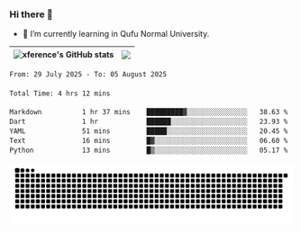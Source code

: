 ### Hi there 👋

<!--
**xference/xference** is a ✨ _special_ ✨ repository because its `README.md` (this file) appears on your GitHub profile.

Here are some ideas to get you started:

- 🔭 I’m currently working on ...

- 👯 I’m looking to collaborate on ...
- 🤔 I’m looking for help with ...
- 💬 Ask me about ...
- 📫 How to reach me: ...
- 😄 Pronouns: ...
- ⚡ Fun fact: ...
-->
- 🌱 I’m currently learning in Qufu Normal University.


| <img src="https://github-readme-stats.vercel.app/api?username=xference&show_icons=true&theme=ambient_gradient" alt="xference's GitHub stats" align="center"/> | <img src="https://github-readme-streak-stats.herokuapp.com/?user=xference"  style="zoom:100%;" align="center"/> |
| ------------------------------------------------------------ | ------------------------------------------------------------ |

<!--START_SECTION:waka-->

```txt
From: 29 July 2025 - To: 05 August 2025

Total Time: 4 hrs 12 mins

Markdown          1 hr 37 mins    █████████▓░░░░░░░░░░░░░░░   38.63 %
Dart              1 hr            ██████░░░░░░░░░░░░░░░░░░░   23.93 %
YAML              51 mins         █████░░░░░░░░░░░░░░░░░░░░   20.45 %
Text              16 mins         █▓░░░░░░░░░░░░░░░░░░░░░░░   06.60 %
Python            13 mins         █▒░░░░░░░░░░░░░░░░░░░░░░░   05.17 %
```

<!--END_SECTION:waka-->

<picture>
  <source media="(prefers-color-scheme: dark)" srcset="https://raw.githubusercontent.com/xference/xference/output/github-contribution-grid-snake-dark.svg" />
  <source media="(prefers-color-scheme: light)" srcset="https://raw.githubusercontent.com/xference/xference/output/github-contribution-grid-snake.svg" />
  <img alt="github-snake" src="https://raw.githubusercontent.com/xference/xference/output/github-contribution-grid-snake.svg" />
</picture>
